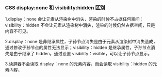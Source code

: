 ### CSS display:none 和 visibility:hidden 区别

1.display：none 会让元素从渲染树中消失，渲染的时候不占据任何空间；visibility：hidden 不会让元素从渲染树中消失，渲染的时候仍然占据空间，只是内容不可见。

2.display：none 是非继承属性，子孙节点消失是由于元素从渲染树中消失造成，通过修改子孙节点的属性无法显示；visibility：hidden 是继承属性，子孙节点消失是由于继承了 hidden，通过设置 visibility：visible，可以让子孙节点显示。

3.读屏器不会读取 display：none 的元素内容，而会读取 visibility：hidden 的元素内容。
